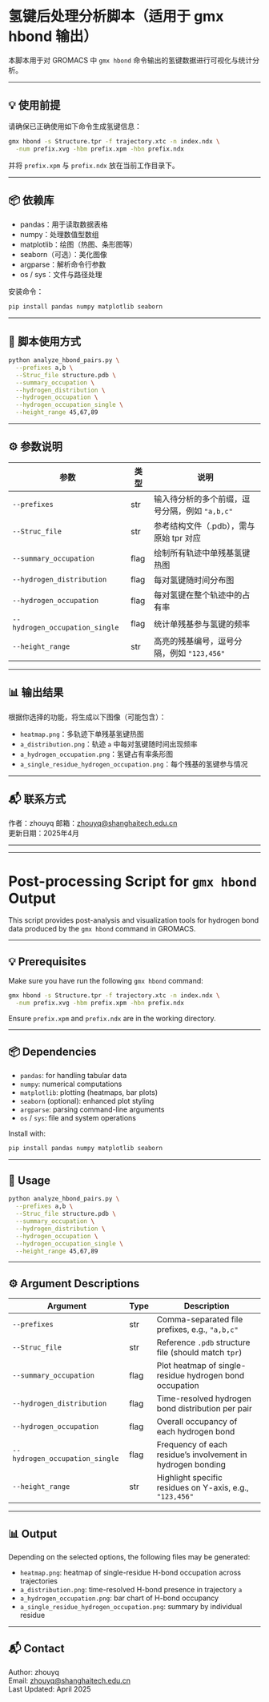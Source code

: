 # 氢键后处理分析脚本（适用于 gmx hbond 输出）

本脚本用于对 GROMACS 中 `gmx hbond` 命令输出的氢键数据进行可视化与统计分析。

---

## 💡 使用前提

请确保已正确使用如下命令生成氢键信息：

```bash
gmx hbond -s Structure.tpr -f trajectory.xtc -n index.ndx \
  -num prefix.xvg -hbm prefix.xpm -hbn prefix.ndx
```

并将 `prefix.xpm` 与 `prefix.ndx` 放在当前工作目录下。

---

## 📦 依赖库

- pandas：用于读取数据表格  
- numpy：处理数值型数组  
- matplotlib：绘图（热图、条形图等）  
- seaborn（可选）：美化图像  
- argparse：解析命令行参数  
- os / sys：文件与路径处理  

安装命令：

```bash
pip install pandas numpy matplotlib seaborn
```

---

## 🚀 脚本使用方式

```bash
python analyze_hbond_pairs.py \
  --prefixes a,b \
  --Struc_file structure.pdb \
  --summary_occupation \
  --hydrogen_distribution \
  --hydrogen_occupation \
  --hydrogen_occupation_single \
  --height_range 45,67,89
```

---

## ⚙️ 参数说明

| 参数 | 类型 | 说明 |
|------|------|------|
| `--prefixes` | str | 输入待分析的多个前缀，逗号分隔，例如 `"a,b,c"` |
| `--Struc_file` | str | 参考结构文件（.pdb），需与原始 tpr 对应 |
| `--summary_occupation` | flag | 绘制所有轨迹中单残基氢键热图 |
| `--hydrogen_distribution` | flag | 每对氢键随时间分布图 |
| `--hydrogen_occupation` | flag | 每对氢键在整个轨迹中的占有率 |
| `--hydrogen_occupation_single` | flag | 统计单残基参与氢键的频率 |
| `--height_range` | str | 高亮的残基编号，逗号分隔，例如 `"123,456"` |

---

## 📊 输出结果

根据你选择的功能，将生成以下图像（可能包含）：

- `heatmap.png`：多轨迹下单残基氢键热图
- `a_distribution.png`：轨迹 `a` 中每对氢键随时间出现频率
- `a_hydrogen_occupation.png`：氢键占有率条形图
- `a_single_residue_hydrogen_occupation.png`：每个残基的氢键参与情况

---

## 📬 联系方式
作者：zhouyq
邮箱：zhouyq@shanghaitech.edu.cn  
更新日期：2025年4月

---

---

# Post-processing Script for `gmx hbond` Output

This script provides post-analysis and visualization tools for hydrogen bond data produced by the `gmx hbond` command in GROMACS.

---

## 💡 Prerequisites

Make sure you have run the following `gmx hbond` command:

```bash
gmx hbond -s Structure.tpr -f trajectory.xtc -n index.ndx \
  -num prefix.xvg -hbm prefix.xpm -hbn prefix.ndx
```

Ensure `prefix.xpm` and `prefix.ndx` are in the working directory.

---

## 📦 Dependencies

- `pandas`: for handling tabular data  
- `numpy`: numerical computations  
- `matplotlib`: plotting (heatmaps, bar plots)  
- `seaborn` (optional): enhanced plot styling  
- `argparse`: parsing command-line arguments  
- `os` / `sys`: file and system operations  

Install with:

```bash
pip install pandas numpy matplotlib seaborn
```

---

## 🚀 Usage

```bash
python analyze_hbond_pairs.py \
  --prefixes a,b \
  --Struc_file structure.pdb \
  --summary_occupation \
  --hydrogen_distribution \
  --hydrogen_occupation \
  --hydrogen_occupation_single \
  --height_range 45,67,89
```

---

## ⚙️ Argument Descriptions

| Argument | Type | Description |
|----------|------|-------------|
| `--prefixes` | str | Comma-separated file prefixes, e.g., `"a,b,c"` |
| `--Struc_file` | str | Reference `.pdb` structure file (should match `tpr`) |
| `--summary_occupation` | flag | Plot heatmap of single-residue hydrogen bond occupation |
| `--hydrogen_distribution` | flag | Time-resolved hydrogen bond distribution per pair |
| `--hydrogen_occupation` | flag | Overall occupancy of each hydrogen bond |
| `--hydrogen_occupation_single` | flag | Frequency of each residue’s involvement in hydrogen bonding |
| `--height_range` | str | Highlight specific residues on Y-axis, e.g., `"123,456"` |

---

## 📊 Output

Depending on the selected options, the following files may be generated:

- `heatmap.png`: heatmap of single-residue H-bond occupation across trajectories
- `a_distribution.png`: time-resolved H-bond presence in trajectory `a`
- `a_hydrogen_occupation.png`: bar chart of H-bond occupancy
- `a_single_residue_hydrogen_occupation.png`: summary by individual residue

---

## 📬 Contact

Author: zhouyq  
Email: zhouyq@shanghaitech.edu.cn  
Last Updated: April 2025
